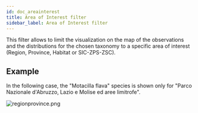 ```yaml
---
id: doc_areainterest
title: Area of Interest filter
sidebar_label: Area of Interest filter
---
```


This filter allows to limit the visualization on the map of the observations and the distributions for the chosen taxonomy to a specific area of interest (Region, Province, Habitat or SIC-ZPS-ZSC).

## Example

In the following case, the "Motacilla flava" species is shown only for "Parco Nazionale d'Abruzzo, Lazio e Molise ed aree limitrofe".

![regionprovince.png](/mapreacter-help/docs/assets/areainterest.png)